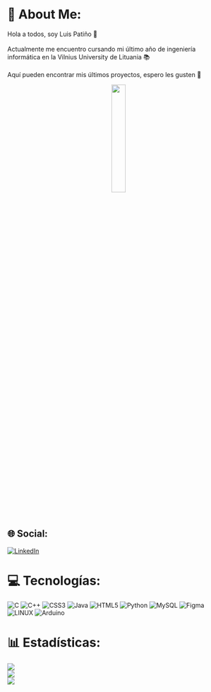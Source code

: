 # 💫 About Me:
Hola a todos, soy Luis Patiño 👋 <br><br>
Actualmente me encuentro cursando mi último año de ingeniería informática en la Vilnius University de Lituania 📚 <br><br>
Aquí pueden encontrar mis últimos proyectos, espero les gusten 🤍
<br>
<div id="header" align="center">
  <img src="https://media.giphy.com/media/2IudUHdI075HL02Pkk/giphy.gif" width="25%">
</div>

## 🌐 Social:
[![LinkedIn](https://img.shields.io/badge/LinkedIn-%230077B5.svg?logo=linkedin&logoColor=white)](https://www.linkedin.com/in/luis-pati%C3%B1o-968948172/) 

# 💻 Tecnologías:
![C](https://img.shields.io/badge/c-%2300599C.svg?style=flat&logo=c&logoColor=white) ![C++](https://img.shields.io/badge/c++-%2300599C.svg?style=flat&logo=c%2B%2B&logoColor=white) ![CSS3](https://img.shields.io/badge/css3-%231572B6.svg?style=flat&logo=css3&logoColor=white) ![Java](https://img.shields.io/badge/java-%23ED8B00.svg?style=flat&logo=java&logoColor=white) ![HTML5](https://img.shields.io/badge/html5-%23E34F26.svg?style=flat&logo=html5&logoColor=white) ![Python](https://img.shields.io/badge/python-3670A0?style=flat&logo=python&logoColor=ffdd54) ![MySQL](https://img.shields.io/badge/mysql-%2300f.svg?style=flat&logo=mysql&logoColor=white) 	![Figma](https://img.shields.io/badge/figma-%23F24E1E.svg?style=flat&logo=figma&logoColor=white) ![LINUX](https://img.shields.io/badge/Linux-FCC624?style=flat&logo=linux&logoColor=black) ![Arduino](https://img.shields.io/badge/-Arduino-00979D?style=flat&logo=Arduino&logoColor=white)
# 📊 Estadísticas:
![](https://github-readme-stats.vercel.app/api?username=LuisPati11&theme=shades-of-purple&hide_border=false&include_all_commits=false&count_private=false)<br/>
![](https://github-readme-streak-stats.herokuapp.com/?user=LuisPati11&theme=shades-of-purple&hide_border=false)<br/>
![](https://github-readme-stats.vercel.app/api/top-langs/?username=LuisPati11&theme=shades-of-purple&hide_border=false&include_all_commits=false&count_private=false&layout=compact)
